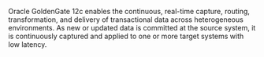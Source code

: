 Oracle GoldenGate 12c enables the continuous, real-time capture, routing, transformation, and delivery of transactional data across heterogeneous environments. As new or updated data is committed at the source system, it is continuously captured and applied to one or more target systems with low latency.